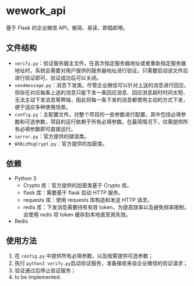 # wework_api

基于 Flask 的企业微信 API，极简、易读、即插即用。 




## 文件结构

* `verify.py`：验证服务器主文件。在首次指定服务器地址或者重新指定服务器地址时，系统会需要对用户提供的服务器地址进行验证。只需要启动该文件后进行验证即可，验证成功后可以关闭。
* `sendmessage.py`：消息下发类。尽管企业微信可以针对上送的消息进行回应，但存在对应每条上送的消息只能下发一条回应消息、回应消息超时时间太短、无法主动下发消息等弊端，因此将每一条下发的消息都使用主动的方式下发，便于适应多种使用场景。
* `config.py`：主配置文件。对整个项目的一些参数进行配置，其中包括必填参数和可选参数，项目的运行依赖于所有必填参数。在最简情况下，仅需提供所有必填参数即可直接运行。
* `ierror.py`：官方提供的错误类。
* `WXBizMsgCrypt.py`：官方提供的加密类。



## 依赖

* Python 3
  * Crypto 库：官方提供的加密类基于 Crypto 库。
  * flask 库：需要基于 flask 启动 HTTP 服务。
  * requests 库：使用 requests 库构造和发送 HTTP 请求。
  * redis 库：下发消息需要持有有效 token，为提高效率以及避免频率限制，会使用 redis 将 token 缓存到本地直至其失效。
* Redis



## 使用方法

1. 在 `config.py` 中提供所有必填参数，以及按需提供可选参数；
2. 执行 `python3 verify.py`启动验证服务，准备接收来自企业微信的验证请求；
3. 验证通过后停止验证服务；
4. to be implemented.
